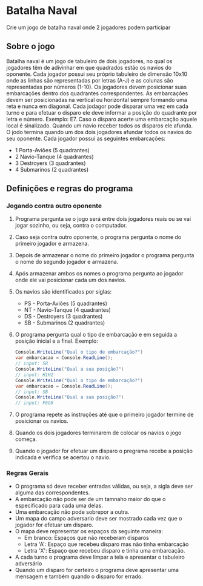 # Batalha Naval

Crie um jogo de batalha naval onde 2 jogadores podem participar

## Sobre o jogo

Batalha naval é um jogo de tabuleiro de dois jogadores, no qual os jogadores têm de adivinhar em que quadrados estão os navios do oponente.
Cada jogador possui seu próprio tabuleiro de dimensão 10x10 onde as linhas são representadas por letras (A-J) e as colunas são representadas por números (1-10).
Os jogadores devem posicionar suas embarcações dentro dos quadrantes correspondentes. As embarcações devem ser posicionadas na vertical ou horizontal sempre formando uma reta e nunca em diagonal. Cada jodagor pode disparar uma vez em cada turno e para efetuar o disparo ele deve informar a posição do quadrante por letra e número. Exemplo: E7.
Caso o disparo acerte uma embarcação aquele local é sinalizado. Quando um navio receber todos os disparos ele afunda. O jodo termina quando um dos dois jogadores afundar todos os navios do seu oponente. Cada jogador possui as seguintes embarcações:

- 1 Porta-Aviões (5 quadrantes)
- 2 Navio-Tanque (4 quadrantes)
- 3 Destroyers (3 quadrantes)
- 4 Submarinos (2 quadrantes)

## Definições e regras do programa

### Jogando contra outro oponente

1. Programa pergunta se o jogo será entre dois jogadores reais ou se vai jogar sozinho, ou seja, contra o computador.
2. Caso seja contra outro oponente, o programa pergunta o nome do primeiro jogador e armazena.
3. Depois de armazenar o nome do primeiro jogador o programa pergunta o nome do segundo jogador e armazena.
4. Após armazenar ambos os nomes o programa pergunta ao jogador onde ele vai posicionar cada um dos navios.
5. Os navios são identificados por siglas:

    - PS - Porta-Aviões (5 quadrantes)
    - NT - Navio-Tanque (4 quadrantes)
    - DS - Destroyers (3 quadrantes)
    - SB - Submarinos (2 quadrantes)

6. O programa pergunta qual o tipo de embarcação e em seguida a posição inicial e a final. Exemplo:

    ```csharp
    Console.WriteLine("Qual o tipo de embarcação?")
    var embarcacao = Console.ReadLine();
    // input: SB
    Console.WriteLine("Qual a sua posição?")
    // input: H1H2
    Console.WriteLine("Qual o tipo de embarcação?")
    var embarcacao = Console.ReadLine();
    // input: SB
    Console.WriteLine("Qual a sua posição?")
    // input: F6G6
    ```

7. O programa repete as instruções até que o primeiro jogador termine de posicionar os navios.
8. Quando os dois jogadores terminarem de colocar os navios o jogo começa.
9. Quando o jogador for efetuar um disparo o pregrama recebe a posição indicada e verifica se acertou o navio.

### Regras Gerais

- O programa só deve receber entradas válidas, ou seja, a sigla deve ser alguma das correspondentes.
- A embarcação não pode ser de um tamnaho maior do que o especificado para cada uma delas.
- Uma embarcação não pode sobrepor a outra.
- Um mapa do campo adversario deve ser mostrado cada vez que o jogador for efetuar um disparo.
- O mapa deve representar os espaços da seguinte maneira:
  - Em branco: Espaços que não receberam disparos
  - Letra 'A': Espaço que recebeu disparo mas não tinha embarcação
  - Letra 'X': Espaço que recebeu disparo e tinha uma embarcação.
- A cada turno o programa deve limpar a tela e apresentar o tabuleiro adversário
- Quando um disparo for certeiro o programa deve apresentar uma mensagem e também quando o disparo for errado.
